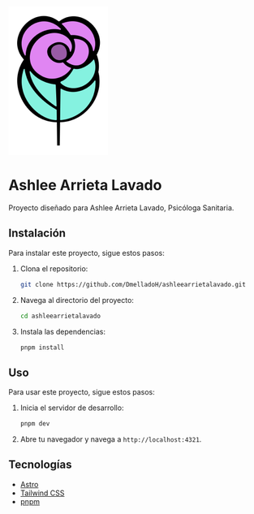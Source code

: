 ![Ashlee Arrieta Lavado](logo-readme.png)

# Ashlee Arrieta Lavado

Proyecto diseñado para Ashlee Arrieta Lavado, Psicóloga Sanitaria.

## Instalación

Para instalar este proyecto, sigue estos pasos:

1. Clona el repositorio:
   ```sh
   git clone https://github.com/DmelladoH/ashleearrietalavado.git
   ```
2. Navega al directorio del proyecto:
   ```sh
   cd ashleearrietalavado
   ```
3. Instala las dependencias:
   ```sh
   pnpm install
   ```

## Uso

Para usar este proyecto, sigue estos pasos:

1. Inicia el servidor de desarrollo:
   ```sh
   pnpm dev
   ```
2. Abre tu navegador y navega a `http://localhost:4321`.

## Tecnologías

- [Astro](https://astro.build/)
- [Tailwind CSS](https://tailwindcss.com/)
- [pnpm](https://pnpm.io/)
